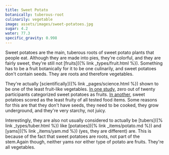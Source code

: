 ```yaml
---
title: Sweet Potato
botanically: tuberous-root
culinarily: vegetable
image: assets/images/sweet-potatoes.jpg
sugar: 4.2
water: 77.3
specific_gravity: 0.998
---
```

Sweet potatoes are the main, tuberous roots of sweet potato plants that people eat. Although they are made into pies, they're colorful, and they are fairly sweet, they're still not [fruits]({% link _types/fruit.html %}). Something has to be a fruit botanically for it to be one culinarily, and sweet potatoes don't contain seeds. They are roots and therefore vegetables.

They're actually [scientifically]({% link _pages/science.html %}) shown to be one of the least fruit-like vegetables. [In one study](https://link.springer.com/article/10.3758/BF03196176), zero out of twenty participants categorized sweet potatoes as fruits. [In another](https://link.springer.com/article/10.3758/BF03196343), sweet potatoes scored as the least fruity of all tested food items. Some reasons for this are that they don't have seeds, they need to be cooked, they grow underground, and they're very starchy, not juicy.

Interestingly, they are also not usually considered to actually be [tubers]({% link _types/tuber.html %}) like [potatoes]({% link _items/potato.md %}) and [yams]({% link _items/yam.md %}) (yes, they are different) are. This is because of the fact that sweet potatoes are roots, not part of the stem.Again though, neither yams nor either type of potato are fruits. They're all vegetables.